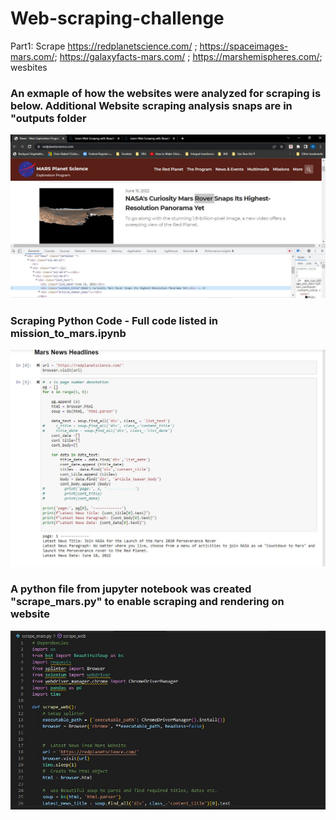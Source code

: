 # Web-scraping-challenge
Part1: Scrape https://redplanetscience.com/ ; https://spaceimages-mars.com/; https://galaxyfacts-mars.com/ ; https://marshemispheres.com/; wesbites
### An exmaple of how the websites were analyzed for scraping is below. Additional Website scraping analysis snaps are in "outputs folder
![](https://github.com/harsh-env/web-scraping-challenge/blob/main/Mission_to_Mars/outputs/webpage_content_search.JPG)

### Scraping Python Code - Full code listed in mission_to_mars.ipynb
![](https://github.com/harsh-env/web-scraping-challenge/blob/main/Mission_to_Mars/outputs/Scraping_web_1.JPG)

### A python file from jupyter notebook was created "scrape_mars.py" to enable scraping and rendering on website
![](https://github.com/harsh-env/web-scraping-challenge/blob/main/Mission_to_Mars/outputs/scrape_mars_py.JPG)
